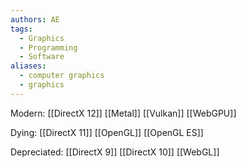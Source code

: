 ```yaml
---
authors: AE
tags:
  - Graphics
  - Programming
  - Software
aliases:
  - computer graphics
  - graphics
---
```

Modern:
[[DirectX 12]]
[[Metal]]
[[Vulkan]]
[[WebGPU]]

Dying:
[[DirectX 11]]
[[OpenGL]]
[[OpenGL ES]]

Depreciated:
[[DirectX 9]]
[[DirectX 10]]
[[WebGL]]